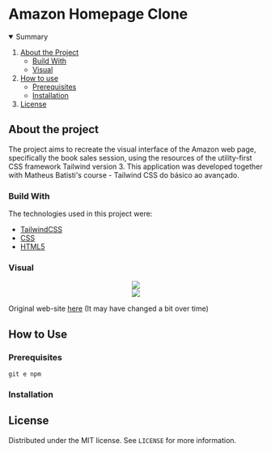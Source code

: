 # Amazon Homepage Clone
 
 <!-- TABLE OF CONTENTS -->
<details open="open">
  <summary>Summary</summary>
  <ol>
    <li>
      <a href="#About-the-project">About the Project</a>
      <ul>
        <li><a href="#build-with">Build With</a></li>
        <li><a href="#visual">Visual</a></li>
      </ul>
    </li>
    <li>
      <a href="#How-to-use">How to use</a>
      <ul>
        <li><a href="#Prerequisites">Prerequisites</a></li>
        <li><a href="#Installation">Installation</a></li>
      </ul>
    </li>
    <li><a href="#License">License</a></li>
  </ol>
</details>

<!-- ABOUT THE PROJECT -->
## About the project

The project aims to recreate the visual interface of the Amazon web page, specifically the book sales session, using the resources of the utility-first CSS framework Tailwind version 3. This application was developed together with Matheus Batisti's course - Tailwind CSS do básico ao avançado.

<!-- BUILD WITH -->
### Build With
The technologies used in this project were:
* [TailwindCSS](https://tailwindcss.com)
* [CSS](https://developer.mozilla.org/en-US/docs/Web/CSS)
* [HTML5](https://developer.mozilla.org/en-US/docs/Web/HTML)


<!-- VISUAL -->
### Visual

<div align="center">
 <img src="https://user-images.githubusercontent.com/43687521/222936487-750bf67c-c230-41ea-b3a2-56807607b214.png">
</div>
<div align="center">
 <img src="https://user-images.githubusercontent.com/43687521/222936853-574f9f88-6358-4480-ad1e-1ef08f5209c6.png">
</div>

Original web-site [here](https://www.amazon.com.br/Livros/b/?ie=UTF8&node=6740748011&ref_=nav_cs_books) (It may have changed a bit over time)

<!-- HOW TO USE -->
## How to Use

### Prerequisites

``` git e npm ```

### Installation
 
<!-- LICENSE -->
## License

Distributed under the MIT license. See `LICENSE` for more information.
